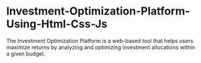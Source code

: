 # Investment-Optimization-Platform-Using-Html-Css-Js
The Investment Optimization Platform is a web-based tool that helps users maximize returns by analyzing and optimizing investment allocations within a given budget.
